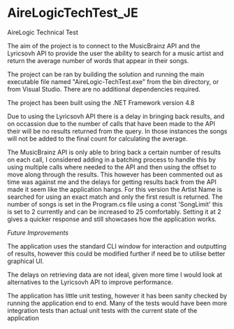 # AireLogicTechTest_JE
AireLogic Technical Test

The aim of the project is to connect to the MusicBrainz API and the Lyricsovh API to provide the user the ability to search for a music artist and return the average number of words that appear in their songs.

The project can be ran by building the solution and running the main executable file named "AireLogic-TechTest.exe" from the bin directory, or from Visual Studio. There are no additional dependencies required.

The project has been built using the .NET Framework version 4.8

Due to using the Lyricsovh API there is a delay in bringing back results, and on occassion due to the number of calls that have been made to the API their will be no results returned from the query. In those instances the songs will not be added to the final count for calculating the average.

The MusicBrainz API is only able to bring back a certain number of results on each call, I considered adding in a batching process to handle this by using multiple calls where needed to the API and then using the offset to move along through the results. This however has been commented out as time was against me and the delays for getting results back from the API made it seem like the application hangs. For this version the Artist Name is searched for using an exact match and only the first result is returned. The number of songs is set in the Program.cs file using a const 'SongLimit' this is set to 2 currently and can be increased to 25 comfortably. Setting it at 2 gives a quicker response and still showcases how the application works.

*Future Improvements*

The application uses the standard CLI window for interaction and outputting of results, however this could be modified further if need be to utilise better graphical UI.

The delays on retrieving data are not ideal, given more time I would look at alternatives to the Lyricsovh API to improve performance.

The application has little unit testing, however it has been sanity checked by running the application end to end. Many of the tests would have been more integration tests than actual unit tests with the current state of the application
